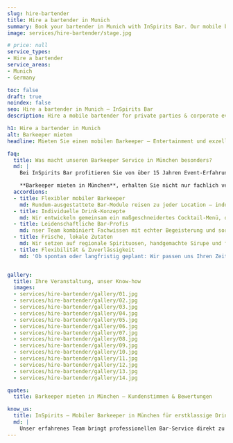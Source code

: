 ```yaml
---
slug: hire-bartender
title: Hire a bartender in Munich
summary: Book your bartender in Munich with InSpirits Bar. Our mobile bartender will impress you with first-class mixing technology, creative signature drinks and a professional appearance for your event.
image: services/hire-bartender/stage.jpg

# price: null
service_types:
- Hire a bartender
service_areas:
- Munich
- Germany

toc: false
draft: true
noindex: false
seo: Hire a bartender in Munich – InSpirits Bar
description: Hire a mobile bartender for private parties & corporate events Book with professional equipment, regional ingredients and full service from InSpirits Bar.

h1: Hire a bartender in Munich
alt: Barkeeper mieten
headline: Mieten Sie einen mobilen Barkeeper – Entertainment und exzellente Drinks aus einer Hand!

faq:
  title: Was macht unseren Barkeeper Service in München besonders?
  md: |
    Bei InSpirits Bar profitieren Sie von über 15 Jahren Event-Erfahrung. Wenn Sie einen

    **Barkeeper mieten in München**, erhalten Sie nicht nur fachlich versierte Profis, sondern auch kreative Signature-Drinks, stilvolles Auftreten und höchstes Engagement für Ihr Fest.
  accordions:
  - title: Flexibler mobiler Barkeeper
    md: Rundum-ausgestattete Bar-Module reisen zu jeder Location – indoor wie outdoor – und sind sofort einsatzbereit.
  - title: Individuelle Drink-Konzepte
    md: Wir entwickeln gemeinsam ein maßgeschneidertes Cocktail-Menü, das perfekt auf Ihr Event-Thema und Ihre Gästewünsche abgestimmt ist.
  - title: Leidenschaftliche Bar-Profis
    md: nser Team kombiniert Fachwissen mit echter Begeisterung und sorgt für elegante Drink-Kreationen und herzliche Gastfreundschaft.
  - title: Frische, lokale Zutaten
    md: Wir setzen auf regionale Spirituosen, handgemachte Sirupe und frische Früchte, um Drinks mit echtem Charakter zu servieren.
  - title: Flexibilität & Zuverlässigkeit
    md: 'Ob spontan oder langfristig geplant: Wir passen uns Ihren Zeitplänen an und garantieren pünktlichen, professionellen Ablauf.'


gallery:
  title: Ihre Veranstaltung, unser Know-how
  images:
  - services/hire-bartender/gallery/01.jpg
  - services/hire-bartender/gallery/02.jpg
  - services/hire-bartender/gallery/03.jpg
  - services/hire-bartender/gallery/04.jpg
  - services/hire-bartender/gallery/05.jpg
  - services/hire-bartender/gallery/06.jpg
  - services/hire-bartender/gallery/07.jpg
  - services/hire-bartender/gallery/08.jpg
  - services/hire-bartender/gallery/09.jpg
  - services/hire-bartender/gallery/10.jpg
  - services/hire-bartender/gallery/11.jpg
  - services/hire-bartender/gallery/12.jpg
  - services/hire-bartender/gallery/13.jpg
  - services/hire-bartender/gallery/14.jpg

quotes:
  title: Barkeeper mieten in München – Kundenstimmen & Bewertungen

know_us:
  title: InSpirits – Mobiler Barkeeper in München für erstklassige Drinks und Spaß!
  md: |
    Unser erfahrenes Team bringt professionellen Bar-Service direkt zu deiner Veranstaltung. Mit Leidenschaft und Barkeeper-Know-how kreieren wir individuelle Cocktail-Konzepte für jeden Anlass. Jetzt Barkeeper mieten in München und erstklassige Drinks in Profi-Qualität genießen!
---
```

